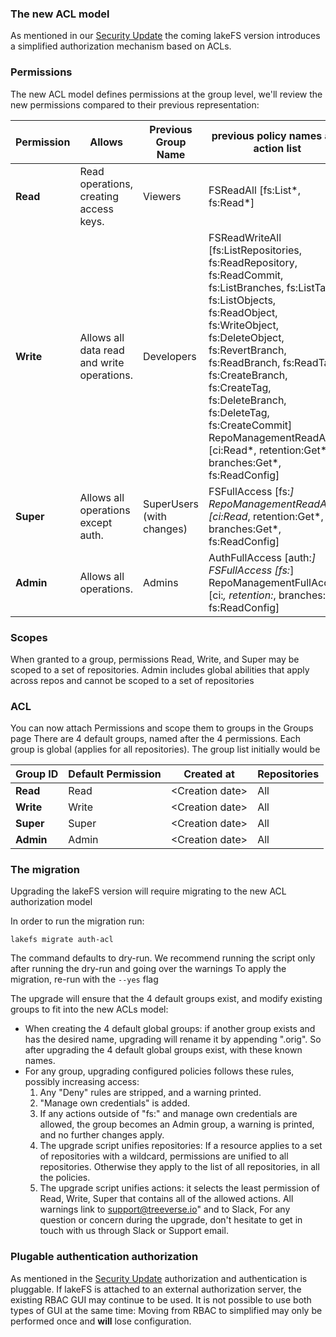 ### The new ACL model
As mentioned in our [Security Update](https://docs.lakefs.io/posts/security_update.html#whats-changing) the coming lakeFS version introduces a simplified authorization mechanism based on ACLs.

### Permissions
The new ACL model defines permissions at the group level, 
we'll review the new permissions compared to their previous representation:

| Permission | Allows                                     | Previous Group Name       | previous policy names and action list                                                                                                                                                                                                                                                                                                                                            | 
|------------|--------------------------------------------|---------------------------|----------------------------------------------------------------------------------------------------------------------------------------------------------------------------------------------------------------------------------------------------------------------------------------------------------------------------------------------------------------------------------|
| **Read**   | Read operations, creating access keys.     | Viewers                   | FSReadAll \[fs:List*, fs:Read*]                                                                                                                                                                                                                                                                                                                                                  |
| **Write**  | Allows all data read and write operations. | Developers                | FSReadWriteAll \[fs:ListRepositories, fs:ReadRepository, fs:ReadCommit, fs:ListBranches, fs:ListTags, fs:ListObjects, fs:ReadObject, fs:WriteObject, fs:DeleteObject, fs:RevertBranch, fs:ReadBranch, fs:ReadTag, fs:CreateBranch, fs:CreateTag, fs:DeleteBranch, fs:DeleteTag, fs:CreateCommit] RepoManagementReadAll \[ci:Read*, retention:Get*, branches:Get*, fs:ReadConfig] |
| **Super**  | Allows all operations except auth.         | SuperUsers (with changes) | FSFullAccess  \[fs:*] RepoManagementReadAll \[ci:Read*, retention:Get*, branches:Get*, fs:ReadConfig]                                                                                                                                                                                                                                                                            |
| **Admin**  | Allows all operations.                     | Admins                    | AuthFullAccess \[auth:*]  FSFullAccess \[fs:*]  RepoManagementFullAccess \[ci:*, retention:*, branches:*, fs:ReadConfig]                                                                                                                                                                                                                                                         |

### Scopes

When granted to a group, permissions Read, Write, and Super may be scoped to a set of repositories.
Admin includes global abilities that apply across repos and cannot be scoped to a set of repositories

### ACL

You can now attach Permissions and scope them to groups in the Groups page
There are 4 default groups, named after the 4 permissions. Each group is global (applies for all repositories).
The group list initially would be

| Group ID    | Default Permission | Created at       | Repositories |
|-------------|--------------------|------------------|--------------|
| **Read**    | Read               | \<Creation date> | All          |
| **Write**   | Write              | \<Creation date> | All          |
| **Super**   | Super              | \<Creation date> | All          |
| **Admin**   | Admin              | \<Creation date> | All          |


### The migration

Upgrading the lakeFS version will require migrating to the new ACL authorization model

In order to run the migration run:
```
lakefs migrate auth-acl
```

The command defaults to dry-run.
We recommend running the script only after running the dry-run and going over the warnings
To apply the migration, re-run with the  `--yes`  flag

The upgrade will ensure that the 4 default groups exist, and modify existing groups to fit into the new ACLs model:
-  When creating the 4 default global groups: if another group exists and has the desired name, upgrading will rename it by appending ".orig". So after upgrading the 4 default global groups exist, with these known names.
- For any group, upgrading configured policies follows these rules, possibly increasing access:
    1. Any "Deny" rules are stripped, and a warning printed.
    2. "Manage own credentials" is added.
    3. If any actions outside of "fs:" and manage own credentials are allowed, the group becomes an Admin group, a warning is printed, and no further changes apply.
    4. The upgrade script unifies repositories: If a resource applies to a set of repositories with a wildcard, permissions are unified to all repositories. Otherwise they apply to the list of all repositories, in all the policies.
    5. The upgrade script unifies actions: it selects the least permission of Read, Write, Super that contains all of the allowed actions.
All warnings link to support@treeverse.io" and to Slack, For any question or concern during the upgrade, don't hesitate to get in touch with us through Slack or Support email.

### Plugable authentication authorization
As mentioned in the  [Security Update](https://docs.lakefs.io/posts/security_update.html#whats-changing) authorization and authentication is pluggable.
If lakeFS is attached to an external authorization server, the existing RBAC GUI may continue to be used. It is not possible to use both types of GUI at the same time: Moving from RBAC to simplified may only be performed once and **will** lose configuration.